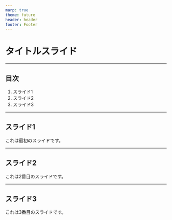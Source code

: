 ```yaml
---
marp: true
theme: future
header: header
footer: Footer
---
```


# タイトルスライド

---

## 目次

1. スライド1
2. スライド2
3. スライド3

---

## スライド1

これは最初のスライドです。

---

## スライド2

これは2番目のスライドです。

---

## スライド3

これは3番目のスライドです。

